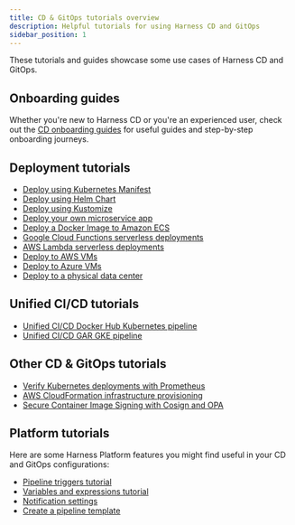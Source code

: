 ```yaml
---
title: CD & GitOps tutorials overview
description: Helpful tutorials for using Harness CD and GitOps
sidebar_position: 1
---
```


These tutorials and guides showcase some use cases of Harness CD and GitOps.

## Onboarding guides

Whether you're new to Harness CD or you're an experienced user, check out the [CD onboarding guides](https://developer.harness.io/docs/category/cd-onboarding-guide) for useful guides and step-by-step onboarding journeys.

## Deployment tutorials

* [Deploy using Kubernetes Manifest](/docs/continuous-delivery/get-started/cd-tutorials/manifest)
* [Deploy using Helm Chart](/docs/continuous-delivery/get-started/cd-tutorials/helm-chart)
* [Deploy using Kustomize](/docs/continuous-delivery/get-started/cd-tutorials/kustomize)
* [Deploy your own microservice app](/docs/continuous-delivery/get-started/cd-tutorials/ownapp)
* [Deploy a Docker Image to Amazon ECS](/docs/continuous-delivery/get-started/cd-tutorials/amazon-ecs)
* [Google Cloud Functions serverless deployments](/docs/continuous-delivery/get-started/cd-tutorials/gcp-cloud-func)
* [AWS Lambda serverless deployments](/docs/continuous-delivery/get-started/cd-tutorials/aws-lambda)
* [Deploy to AWS VMs](/docs/continuous-delivery/get-started/cd-tutorials/aws)
* [Deploy to Azure VMs](/docs/continuous-delivery/get-started/cd-tutorials/azure)
* [Deploy to a physical data center](/docs/continuous-delivery/get-started/cd-tutorials/pdc)

## Unified CI/CD tutorials

* [Unified  CI/CD Docker Hub Kubernetes pipeline](/docs/continuous-delivery/get-started/cd-tutorials/e2e-pipeline)
* [Unified CI/CD GAR GKE pipeline](/docs/continuous-delivery/get-started/cd-tutorials/gar-gke-pipeline)

## Other CD & GitOps tutorials

* [Verify Kubernetes deployments with Prometheus](/docs/continuous-delivery/get-started/cd-tutorials/prometheus)
* [AWS CloudFormation infrastructure provisioning](/docs/continuous-delivery/get-started/cd-tutorials/cloudformation)
* [Secure Container Image Signing with Cosign and OPA](/docs/continuous-delivery/get-started/cd-tutorials/cosign-opa)

## Platform tutorials

Here are some Harness Platform features you might find useful in your CD and GitOps configurations:

* [Pipeline triggers tutorial](/docs/platform/triggers/tutorial-cd-trigger)
* [Variables and expressions tutorial](https://developer.harness.io/docs/platform/variables-and-expressions/add-a-variable#tutorial---add-and-reference-variables-in-a-cd-pipeline)
* [Notification settings](/docs/platform/notifications/notification-settings)
* [Create a pipeline template](https://developer.harness.io/docs/platform/templates/create-pipeline-template#create-a-pipeline-template)
